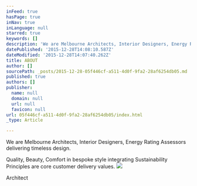 ```yaml
---
inFeed: true
hasPage: true
inNav: true
inLanguage: null
starred: true
keywords: []
description: 'We are Melbourne Architects, Interior Designers, Energy Rating Assessors delivering timeless design.  Quality, Beauty, Comfort in bespoke style integrating Sustainability Principles are core customer delivery values'
datePublished: '2015-12-28T14:08:10.587Z'
dateModified: '2015-12-28T14:07:40.262Z'
title: ABOUT
author: []
sourcePath: _posts/2015-12-28-05f446cf-a511-4d0f-9fa2-28af6254db05.md
published: true
authors: []
publisher:
  name: null
  domain: null
  url: null
  favicon: null
url: 05f446cf-a511-4d0f-9fa2-28af6254db05/index.html
_type: Article

---
```

We are Melbourne Architects, Interior Designers, Energy Rating Assessors delivering timeless design.

Quality, Beauty, Comfort in bespoke style integrating Sustainability Principles are core customer delivery values.
![](https://the-grid-user-content.s3-us-west-2.amazonaws.com/548728dd-5d52-47f3-8815-ee1d5e4e4933.jpg)

Architect